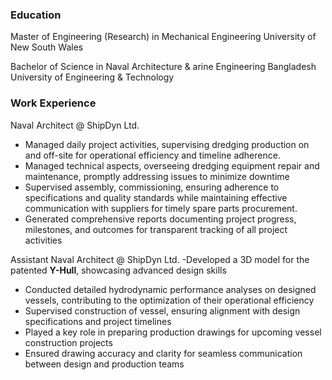 ### Education
Master of Engineering (Research) in Mechanical Engineering
University of New South Wales

Bachelor of Science in Naval Architecture & arine Engineering
Bangladesh University of Engineering & Technology

### Work Experience
Naval Architect @ ShipDyn Ltd.
- Managed daily project activities, supervising dredging production on and off-site for operational efficiency and timeline adherence.
- Managed technical aspects, overseeing dredging equipment repair and maintenance, promptly addressing issues to minimize downtime
- Supervised assembly, commissioning, ensuring adherence to specifications and quality standards while maintaining effective communication with suppliers for timely spare parts procurement.
- Generated comprehensive reports documenting project progress, milestones, and outcomes for transparent tracking of all project activities

Assistant Naval Architect @ ShipDyn Ltd.
-Developed a 3D model for the patented **Y-Hull**, showcasing advanced design skills
- Conducted detailed hydrodynamic performance analyses on designed vessels, contributing to the optimization of their operational efficiency
- Supervised construction of vessel, ensuring alignment with design specifications and project timelines
- Played a key role in preparing production drawings for upcoming vessel construction projects
- Ensured drawing accuracy and clarity for seamless communication between design and production teams
